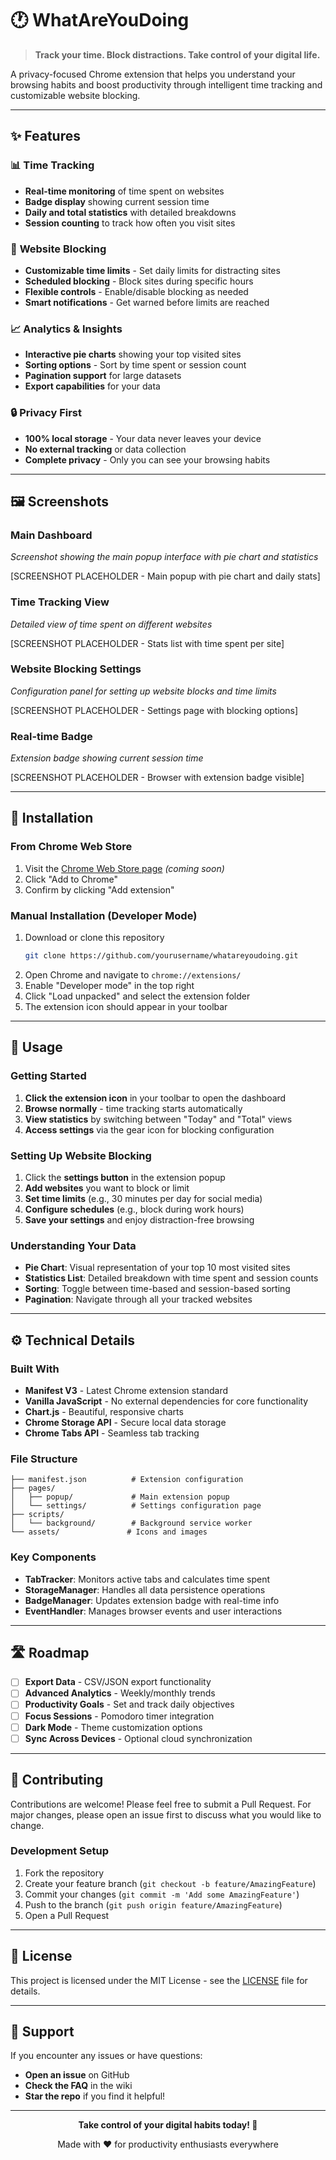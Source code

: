 # 🕐 WhatAreYouDoing

> **Track your time. Block distractions. Take control of your digital life.**

A privacy-focused Chrome extension that helps you understand your browsing habits and boost productivity through intelligent time tracking and customizable website blocking.

---

## ✨ Features

### 📊 **Time Tracking**

- **Real-time monitoring** of time spent on websites
- **Badge display** showing current session time
- **Daily and total statistics** with detailed breakdowns
- **Session counting** to track how often you visit sites

### 🚫 **Website Blocking**

- **Customizable time limits** - Set daily limits for distracting sites
- **Scheduled blocking** - Block sites during specific hours
- **Flexible controls** - Enable/disable blocking as needed
- **Smart notifications** - Get warned before limits are reached

### 📈 **Analytics & Insights**

- **Interactive pie charts** showing your top visited sites
- **Sorting options** - Sort by time spent or session count
- **Pagination support** for large datasets
- **Export capabilities** for your data

### 🔒 **Privacy First**

- **100% local storage** - Your data never leaves your device
- **No external tracking** or data collection
- **Complete privacy** - Only you can see your browsing habits

---

## 🖼️ Screenshots

### Main Dashboard

_Screenshot showing the main popup interface with pie chart and statistics_

[SCREENSHOT PLACEHOLDER - Main popup with pie chart and daily stats]

### Time Tracking View

_Detailed view of time spent on different websites_

[SCREENSHOT PLACEHOLDER - Stats list with time spent per site]

### Website Blocking Settings

_Configuration panel for setting up website blocks and time limits_

[SCREENSHOT PLACEHOLDER - Settings page with blocking options]

### Real-time Badge

_Extension badge showing current session time_

[SCREENSHOT PLACEHOLDER - Browser with extension badge visible]

---

## 🚀 Installation

### From Chrome Web Store

1. Visit the [Chrome Web Store page](#) _(coming soon)_
2. Click "Add to Chrome"
3. Confirm by clicking "Add extension"

### Manual Installation (Developer Mode)

1. Download or clone this repository
   ```bash
   git clone https://github.com/yourusername/whatareyoudoing.git
   ```
2. Open Chrome and navigate to `chrome://extensions/`
3. Enable "Developer mode" in the top right
4. Click "Load unpacked" and select the extension folder
5. The extension icon should appear in your toolbar

---

## 🎯 Usage

### Getting Started

1. **Click the extension icon** in your toolbar to open the dashboard
2. **Browse normally** - time tracking starts automatically
3. **View statistics** by switching between "Today" and "Total" views
4. **Access settings** via the gear icon for blocking configuration

### Setting Up Website Blocking

1. Click the **settings button** in the extension popup
2. **Add websites** you want to block or limit
3. **Set time limits** (e.g., 30 minutes per day for social media)
4. **Configure schedules** (e.g., block during work hours)
5. **Save your settings** and enjoy distraction-free browsing

### Understanding Your Data

- **Pie Chart**: Visual representation of your top 10 most visited sites
- **Statistics List**: Detailed breakdown with time spent and session counts
- **Sorting**: Toggle between time-based and session-based sorting
- **Pagination**: Navigate through all your tracked websites

---

## ⚙️ Technical Details

### Built With

- **Manifest V3** - Latest Chrome extension standard
- **Vanilla JavaScript** - No external dependencies for core functionality
- **Chart.js** - Beautiful, responsive charts
- **Chrome Storage API** - Secure local data storage
- **Chrome Tabs API** - Seamless tab tracking

### File Structure

```
├── manifest.json          # Extension configuration
├── pages/
│   ├── popup/             # Main extension popup
│   └── settings/          # Settings configuration page
├── scripts/
│   └── background/        # Background service worker
└── assets/               # Icons and images
```

### Key Components

- **TabTracker**: Monitors active tabs and calculates time spent
- **StorageManager**: Handles all data persistence operations
- **BadgeManager**: Updates extension badge with real-time info
- **EventHandler**: Manages browser events and user interactions

---

## 🛣️ Roadmap

- [ ] **Export Data** - CSV/JSON export functionality
- [ ] **Advanced Analytics** - Weekly/monthly trends
- [ ] **Productivity Goals** - Set and track daily objectives
- [ ] **Focus Sessions** - Pomodoro timer integration
- [ ] **Dark Mode** - Theme customization options
- [ ] **Sync Across Devices** - Optional cloud synchronization

---

## 🤝 Contributing

Contributions are welcome! Please feel free to submit a Pull Request. For major changes, please open an issue first to discuss what you would like to change.

### Development Setup

1. Fork the repository
2. Create your feature branch (`git checkout -b feature/AmazingFeature`)
3. Commit your changes (`git commit -m 'Add some AmazingFeature'`)
4. Push to the branch (`git push origin feature/AmazingFeature`)
5. Open a Pull Request

---

## 📄 License

This project is licensed under the MIT License - see the [LICENSE](LICENSE) file for details.

---

## 💬 Support

If you encounter any issues or have questions:

- **Open an issue** on GitHub
- **Check the FAQ** in the wiki
- **Star the repo** if you find it helpful!

---

<div align="center">
  <strong>Take control of your digital habits today! 🚀</strong>
  
  Made with ❤️ for productivity enthusiasts everywhere
</div>
